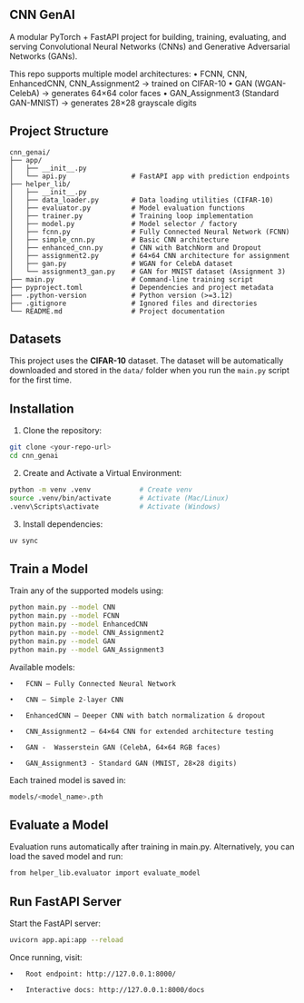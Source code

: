 ## CNN GenAI

A modular PyTorch + FastAPI project for building, training, evaluating, and serving Convolutional Neural Networks (CNNs) and Generative Adversarial Networks (GANs).

This repo supports multiple model architectures:
	•	FCNN, CNN, EnhancedCNN, CNN_Assignment2 → trained on CIFAR-10
	•	GAN (WGAN-CelebA) → generates 64×64 color faces
	•	GAN_Assignment3 (Standard GAN-MNIST) → generates 28×28 grayscale digits


## Project Structure
```
cnn_genai/
├── app/
│   ├── __init__.py
│   └── api.py                # FastAPI app with prediction endpoints
├── helper_lib/
│   ├── __init__.py
│   ├── data_loader.py        # Data loading utilities (CIFAR-10)
│   ├── evaluator.py          # Model evaluation functions
│   ├── trainer.py            # Training loop implementation
│   ├── model.py              # Model selector / factory
│   ├── fcnn.py               # Fully Connected Neural Network (FCNN)
│   ├── simple_cnn.py         # Basic CNN architecture
│   ├── enhanced_cnn.py       # CNN with BatchNorm and Dropout
│   ├── assignment2.py        # 64×64 CNN architecture for assignment
│   ├── gan.py                # WGAN for CelebA dataset
│   └── assignment3_gan.py    # GAN for MNIST dataset (Assignment 3)
├── main.py                   # Command-line training script
├── pyproject.toml            # Dependencies and project metadata
├── .python-version           # Python version (>=3.12)
├── .gitignore                # Ignored files and directories
└── README.md                 # Project documentation
```


## Datasets

This project uses the **CIFAR-10** dataset. 
The dataset will be automatically downloaded and stored in the `data/` folder when you run the `main.py` script for the first time.


## Installation

1. Clone the repository:

```bash
git clone <your-repo-url>
cd cnn_genai
```


2.	Create and Activate a Virtual Environment:

```bash
python -m venv .venv            # Create venv
source .venv/bin/activate       # Activate (Mac/Linux)
.venv\Scripts\activate          # Activate (Windows)
```

3.	Install dependencies:

```bash
uv sync
```

## Train a Model

Train any of the supported models using:
```bash
python main.py --model CNN
python main.py --model FCNN
python main.py --model EnhancedCNN
python main.py --model CNN_Assignment2
python main.py --model GAN
python main.py --model GAN_Assignment3

```

Available models:

	•	FCNN — Fully Connected Neural Network

	•	CNN — Simple 2-layer CNN

	•	EnhancedCNN — Deeper CNN with batch normalization & dropout

	•	CNN_Assignment2 — 64×64 CNN for extended architecture testing

	•	GAN -  Wasserstein GAN (CelebA, 64×64 RGB faces)

	•	GAN_Assignment3 - Standard GAN (MNIST, 28×28 digits)


Each trained model is saved in:
```bash
models/<model_name>.pth
```


## Evaluate a Model

Evaluation runs automatically after training in main.py.
Alternatively, you can load the saved model and run:
```bash
from helper_lib.evaluator import evaluate_model
```


##  Run FastAPI Server

Start the FastAPI server:
```bash
uvicorn app.api:app --reload
```
Once running, visit:

	•	Root endpoint: http://127.0.0.1:8000/

	•	Interactive docs: http://127.0.0.1:8000/docs







